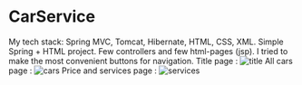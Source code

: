# CarService
My tech stack: Spring MVC, Tomcat, Hibernate, HTML, CSS, XML.
Simple Spring + HTML project. Few controllers and few html-pages (jsp).
I tried to make the most convenient buttons for navigation.
Title page :
![title](https://user-images.githubusercontent.com/97405800/167515862-28dab564-f9b9-41f2-8c10-3a8d22dfa354.jpg)
All cars page :
![cars](https://user-images.githubusercontent.com/97405800/167515885-30a5d85e-0b96-4acb-90d6-e0e286bd9b1f.jpg)
Price and services page :
![services](https://user-images.githubusercontent.com/97405800/167515920-d8f4bb9c-7639-46d4-a0f8-9eebd6194257.jpg)

